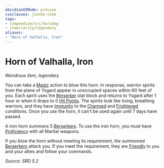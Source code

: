 ```yaml
---
obsidianUIMode: preview
cssclasses: json5e-item
tags:
- compendium/src/5e/xdmg
- item/rarity/legendary
aliases: 
- "Horn of Valhalla, Iron"
---
```

# Horn of Valhalla, Iron
*Wondrous item, legendary*  


You can take a [Magic](actions.md#Magic) action to blow this horn. In response, warrior spirits from the plane of Ysgard appear in unoccupied spaces within 60 feet of you. Each spirit uses the [Berserker](berserker-xmm.md) stat block and returns to Ysgard after 1 hour or when it drops to 0 [Hit Points](hit-points-xphb.md). The spirits look like living, breathing warriors, and they have [Immunity](immunity-xphb.md) to the [Charmed](conditions.md#Charmed) and [Frightened](conditions.md#Frightened) conditions. Once you use the horn, it can't be used again until 7 days have passed.

A iron horn summons 5 [Berserkers](berserker-xmm.md). To use the iron horn, you must have [Proficiency](proficiency-xphb.md) with all Martial weapons.

If you blow the horn without meeting its requirement, the summoned [Berserkers](berserker-xmm.md) attack you. If you meet the requirement, they are [Friendly](friendly-attitude-xphb.md) to you and your allies and follow your commands.

*Source: SRD 5.2*